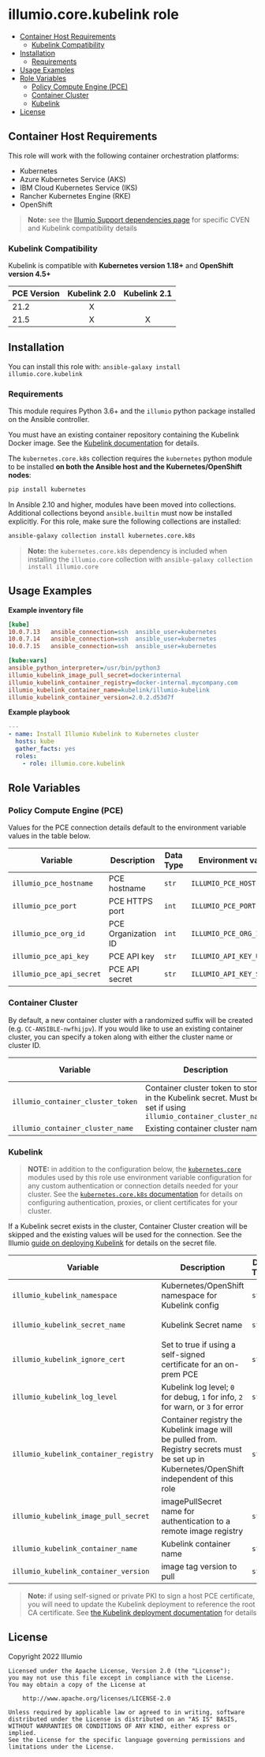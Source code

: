 # illumio.core.kubelink role  

- [Container Host Requirements](#container-host-requirements)
    - [Kubelink Compatibility](#kubelink-compatibility)
- [Installation](#installation)
    - [Requirements](#requirements)
- [Usage Examples](#usage-examples)
- [Role Variables](#role-variables)
    - [Policy Compute Engine (PCE)](#policy-compute-engine-pce)
    - [Container Cluster](#container-cluster)
    - [Kubelink](#kubelink)
- [License](#license)

## Container Host Requirements  

This role will work with the following container orchestration platforms:

- Kubernetes
- Azure Kubernetes Service (AKS)
- IBM Cloud Kubernetes Service (IKS)
- Rancher Kubernetes Engine (RKE)
- OpenShift

> **Note:** see the [Illumio Support dependencies page](https://support.illumio.com/shared/software/os-support-package-dependencies/cven_kubelink.html) for specific CVEN and Kubelink compatibility details  

### Kubelink Compatibility  

Kubelink is compatible with **Kubernetes version 1.18+** and **OpenShift version 4.5+**  

PCE Version  | Kubelink 2.0 | Kubelink 2.1
------------ | :----------: | :---------: 
21.2         | X            | 
21.5         | X            | X

## Installation  

You can install this role with: `ansible-galaxy install illumio.core.kubelink`  

### Requirements  

This module requires Python 3.6+ and the `illumio` python package installed on the Ansible controller.  

You must have an existing container repository containing the Kubelink Docker image. See the [Kubelink documentation](https://docs.illumio.com/core/21.5/Content/Guides/kubernetes-and-openshift/deployment/deploy-kubelink-in-your-cluster.htm?Highlight=kubelink) for details.  

The `kubernetes.core.k8s` collection requires the `kubernetes` python module to be installed **on both the Ansible host and the Kubernetes/OpenShift nodes**:  

```sh
pip install kubernetes
```

In Ansible 2.10 and higher, modules have been moved into collections. Additional collections beyond `ansible.builtin` must now be installed explicitly. For this role, make sure the following collections are installed:  

```sh
ansible-galaxy collection install kubernetes.core.k8s
```

> **Note:** the `kubernetes.core.k8s` dependency is included when installing the `illumio.core` collection with `ansible-galaxy collection install illumio.core`  

## Usage Examples  

**Example inventory file**  

```ini
[kube]
10.0.7.13   ansible_connection=ssh  ansible_user=kubernetes
10.0.7.14   ansible_connection=ssh  ansible_user=kubernetes
10.0.7.15   ansible_connection=ssh  ansible_user=kubernetes

[kube:vars]
ansible_python_interpreter=/usr/bin/python3
illumio_kubelink_image_pull_secret=dockerinternal
illumio_kubelink_container_registry=docker-internal.mycompany.com
illumio_kubelink_container_name=kubelink/illumio-kubelink
illumio_kubelink_container_version=2.0.2.d53d7f
```

**Example playbook**  

```yml
---
- name: Install Illumio Kubelink to Kubernetes cluster
  hosts: kube
  gather_facts: yes
  roles:
    - role: illumio.core.kubelink
```

## Role Variables  

### Policy Compute Engine (PCE)  

Values for the PCE connection details default to the environment variable values in the table below.  

Variable | Description | Data Type | Environment variable | Default value
-------- | ----------- | --------- | -------------------- | -------------
`illumio_pce_hostname` | PCE hostname | `str` | `ILLUMIO_PCE_HOST` | -
`illumio_pce_port` | PCE HTTPS port | `int` | `ILLUMIO_PCE_PORT` | `443`
`illumio_pce_org_id` | PCE Organization ID | `int` | `ILLUMIO_PCE_ORG_ID` | `1`
`illumio_pce_api_key` | PCE API key | `str` | `ILLUMIO_API_KEY_USERNAME` | -
`illumio_pce_api_secret` | PCE API secret | `str` | `ILLUMIO_API_KEY_SECRET` | -

### Container Cluster  

By default, a new container cluster with a randomized suffix will be created (e.g. `CC-ANSIBLE-nwfhijpv`). If you would like to use an existing container cluster, you can specify a token along with either the cluster name or cluster ID.  

Variable | Description | Data Type | Default value
-------- | ----------- | --------- | -------------
`illumio_container_cluster_token` | Container cluster token to store in the Kubelink secret. Must be set if using `illumio_container_cluster_name` | `str` | -
`illumio_container_cluster_name` | Existing container cluster name | `str` | -

### Kubelink

> **NOTE:** in addition to the configuration below, the [`kubernetes.core`](https://docs.ansible.com/ansible/latest/collections/kubernetes/core/index.html) modules used by this role use environment variable configuration for any custom authentication or connection details needed for your cluster. See the [`kubernetes.core.k8s` documentation](https://docs.ansible.com/ansible/latest/collections/kubernetes/core/k8s_module.html#ansible-collections-kubernetes-core-k8s-module) for details on configuring authentication, proxies, or client certificates for your cluster.  

If a Kubelink secret exists in the cluster, Container Cluster creation will be skipped and the existing values will be used for the connection. See the Illumio [guide on deploying Kubelink](https://docs.illumio.com/core/21.5/Content/Guides/kubernetes-and-openshift/deployment/deploy-kubelink-in-your-cluster.htm) for details on the secret file.  

Variable | Description | Data Type | Default value
-------- | ----------- | --------- | -------------
`illumio_kubelink_namespace` | Kubernetes/OpenShift namespace for Kubelink config | `str` | `illumio-system`  
`illumio_kubelink_secret_name` | Kubelink Secret name | `str` | `illumio-kubelink-config`  
`illumio_kubelink_ignore_cert` | Set to true if using a self-signed certificate for an on-prem PCE | `str` | `false`  
`illumio_kubelink_log_level` | Kubelink log level; `0` for debug, `1` for info, `2` for warn, or `3` for error | `str` | `1`
`illumio_kubelink_container_registry` | Container registry the Kubelink image will be pulled from. Registry secrets must be set up in Kubernetes/OpenShift independent of this role | `str` | -
`illumio_kubelink_image_pull_secret` | imagePullSecret name for authentication to a remote image registry | `str` | -
`illumio_kubelink_container_name` | Kubelink container name | `str` | `illumio-kubelink`
`illumio_kubelink_container_version` | image tag version to pull | `str` | `latest`

> **Note:** if using self-signed or private PKI to sign a host PCE certificate, you will need to update the Kubelink deployment to reference the root CA certificate. See [the Kubelink deployment documentation](https://docs.illumio.com/core/21.5/Content/Guides/kubernetes-and-openshift/deployment/deploy-kubelink-in-your-cluster.htm#DeployKubelink) for details  

## License  

Copyright 2022 Illumio  

    Licensed under the Apache License, Version 2.0 (the "License");
    you may not use this file except in compliance with the License.
    You may obtain a copy of the License at

        http://www.apache.org/licenses/LICENSE-2.0

    Unless required by applicable law or agreed to in writing, software
    distributed under the License is distributed on an "AS IS" BASIS,
    WITHOUT WARRANTIES OR CONDITIONS OF ANY KIND, either express or implied.
    See the License for the specific language governing permissions and
    limitations under the License.

